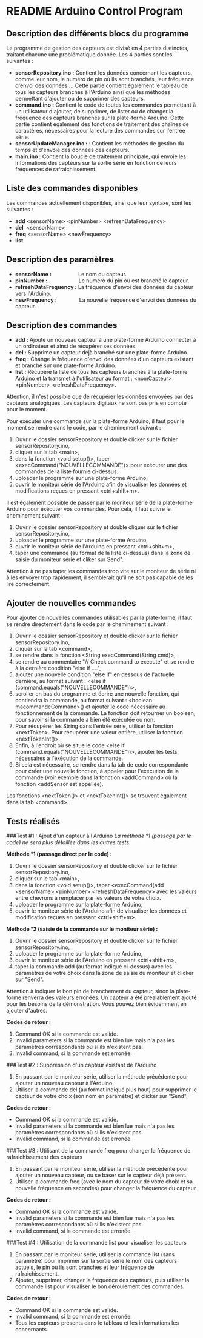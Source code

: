 README Arduino Control Program 
==============================

Description des différents blocs du programme
-------

Le programme de gestion des capteurs est divisé en 4 parties distinctes, traitant chacune une problématique donnée. 
Les 4 parties sont les suivantes : 
* __sensorRepository.ino :__ Contient les données concernant les capteurs, comme leur nom, le numéro de pin où ils sont branchés, leur fréquence d'envoi des données ... Cette partie contient également le tableau de tous les capteurs branchés à l'Arduino ainsi que les méthodes permettant d'ajouter ou de supprimer des capteurs. 
* __command.ino :__ Contient le code de toutes les commandes permettant à un utilisateur d'ajouter, de supprimer, de lister ou de changer la fréquence des capteurs branchés sur la plate-forme Arduino. Cette partie contient également des fonctions de traitement des chaînes de caractéres, nécessaires pour la lecture des commandes sur l'entrée série.
* __sensorUpdateManager.ino :__ : Contient les méthodes de gestion du temps et d'envoie des données des capteurs. 
* __main.ino :__ Contient la boucle de traitement principale, qui envoie les informations des capteurs sur la sortie série en fonction de leurs fréquences de rafraichissement. 


Liste des commandes disponibles 
-------

Les commandes actuellement disponibles, ainsi que leur syntaxe, sont les suivantes : 

* __add__ &lt;sensorName> &lt;pinNumber> &lt;refreshDataFrequency>
* __del__ &nbsp;&lt;sensorName> 
* __freq__ &lt;sensorName> &lt;newFrequency>
* __list__

Description des paramètres 
--------
* __sensorName :__ &nbsp;&nbsp;&nbsp;&nbsp;&nbsp;&nbsp;&nbsp;&nbsp;&nbsp;&nbsp;&nbsp;&nbsp;&nbsp;&nbsp;&nbsp;&nbsp;&nbsp;Le nom du capteur. 
* __pinNumber :__ &nbsp;&nbsp;&nbsp;&nbsp;&nbsp;&nbsp;&nbsp;&nbsp;&nbsp;&nbsp;&nbsp;&nbsp;&nbsp;&nbsp;&nbsp;&nbsp;&nbsp;&nbsp;&nbsp;&nbsp;Le numéro du pin où est branché le capteur.
* __refreshDataFrequency :__ La fréquence d'envoi des données du capteur vers l'Arduino.
* __newFrequency :__ &nbsp;&nbsp;&nbsp;&nbsp;&nbsp;&nbsp;&nbsp;&nbsp;&nbsp;&nbsp;&nbsp;&nbsp;&nbsp;&nbsp;La nouvelle fréquence d'envoi des données du capteur.


Description des commandes 
--------

* __add :__ Ajoute un nouveau capteur à une plate-forme Arduino connecter à un ordinateur et ainsi de récupérer ses données. 
* __del :__ Supprime un capteur déjà branché sur une plate-forme Arduino. 
* __freq :__ Change la fréquence d'envoi des données d'un capteurs existant et branché sur une plate-forme Arduino.
* __list :__ Récupère la liste de tous les capteurs branchés à la plate-forme Arduino et la transmet à l'utilisateur au format : &lt;nomCapteur> &lt;pinNumber> &lt;refreshDataFrequency>.

Attention, il n'est possible que de récupérer les données envoyées par des capteurs analogiques. Les capteurs digitaux ne sont pas pris en compte pour le moment.

Pour exécuter une commande sur la plate-forme Arduino, il faut pour le moment se rendre dans le code, par le cheminement suivant : 

1. Ouvrir le dossier sensorRepository et double clicker sur le fichier sensorRepository.ino, 
2. cliquer sur la tab &lt;main>, 
3. dans la fonction &lt;void setup()>, taper &lt;execCommand("NOUVELLECOMMANDE")> pour exécuter une des commandes de la liste fournie ci-dessus.
4. uploader le programme sur une plate-forme Arduino, 
5. ouvrir le moniteur série de l'Arduino afin de visualiser les données et modifications reçues en pressant &lt;ctrl+shift+m>.

Il est également possible de passer par le moniteur série de la plate-forme Arduino pour exécuter vos commandes. 
Pour cela, il faut suivre le cheminement suivant : 

1. Ouvrir le dossier sensorRepository et double cliquer sur le fichier sensorRepository.ino, 
2. uploader le programme sur une plate-forme Arduino, 
3. ouvrir le moniteur série de l'Arduino en pressant &lt;ctrl+shit+m>,
4. taper une commande (au format de la liste ci-dessus) dans la zone de saisie du moniteur série et cliker sur Send".

Attention à ne pas taper les commandes trop vite sur le moniteur de série ni à les envoyer trop rapidement, il semblerait qu'il ne soit pas capable de les lire correctement. 

Ajouter de nouvelles commandes
-------

Pour ajouter de nouvelles commandes utilisables par la plate-forme, il faut se rendre directement dans le code par le cheminement suivant : 

1. Ouvrir le dossier sensorRepository et double clicker sur le fichier sensorRepository.ino, 
2. cliquer sur la tab &lt;command>, 
3. se rendre dans la fonction &lt;String execCommand(String cmd)>, 
4. se rendre au commentaire "// Check command to execute" et se rendre à la dernière condition "else if ....", 
5. ajouter une nouvelle condition "else if" en dessous de l'actuelle dernière, au format suivant : &lt;else if (command.equals("NOUVELLECOMMANDE"))>,
6. scroller en bas du programme et écrire une nouvelle fonction, qui contiendra la commande, au format suivant : &lt;boolean macommandeCommand>() et ajouter le code nécessaire au fonctionnement de la commande. La fonction doit retourner un booleen, pour savoir si la commande a bien été exécutée ou non. 
7. Pour récupérer les String dans l'entrée série, utiliser la fonction &lt;nextToken>. Pour récupérer une valeur entière, utiliser la fonction &lt;nextTokenInt()>. 
8. Enfin, à l'endroit où se situe le code &lt;else if (command.equals("NOUVELLECOMMANDE"))>, ajouter les tests nécessaires à l'éxécution de la commande. 
9. Si cela est nécessaire, se rendre dans la tab de code correspondante pour créer une nouvelle fonction, à appeler pour l'exécution de la commande (voir exemple dans la fonction &lt;addCommand> où la fonction &lt;addSensor est appellée).

Les fonctions &lt;nextToken()> et &lt;nextTokenInt()> se trouvent également dans la tab &lt;command>.

Tests réalisés 
-------

###Test #1 : Ajout d'un capteur à l'Arduino
_La méthode °1 (passage par le code) ne sera plus détaillée dans les autres tests._

__Méthode °1 (passage direct par le code) :__ 

1. Ouvrir le dossier sensorRepository et double clicker sur le fichier sensorRepository.ino, 
2. cliquer sur le tab &lt;main>, 
3. dans la fonction &lt;void setup()>, taper &lt;execCommand(add &lt;sensorName> &lt;pinNumber> &lt;refreshDataFrequency> avec les valeurs entre chevrons à remplacer par les valeurs de votre choix. 
4. uploader le programme sur la plate-forme Arduino, 
5. ouvrir le moniteur série de l'Arduino afin de visualiser les données et modification reçues en pressant &lt;ctrl+shift+m>.

__Méthode °2 (saisie de la commande sur le moniteur série) :__ 

1. Ouvrir le dossier sensorRepository et double clicker sur le fichier sensorRepository.ino, 
2. uploader le programme sur la plate-forme Arduino, 
3. ouvrir le moniteur série de l'Arduino en pressant &lt;ctrl+shift+m>,
4. taper la commande add (au format indiqué ci-dessus) avec les paramètres de votre choix dans la zone de saisie du moniteur et clicker sur "Send".

Attention à indiquer le bon pin de branchement du capteur, sinon la plate-forme renverra des valeurs erronées.
Un capteur a été préalablement ajouté pour les besoins de la démonstration. Vous pouvez bien évidemment en ajouter d'autres.

__Codes de retour :__ 
1. Command OK si la commande est valide.
2. Invalid parameters si la commande est bien lue mais n'a pas les paramètres correspondants où si ils n'existent pas. 
3. Invalid command, si la commande est erronée.

###Test #2 : Suppression d'un capteur existant de l'Arduino 

1. En passant par le moniteur série, utiliser la méthode précédente pour ajouter un nouveau capteur à l'Arduino. 
2. Utiliser la commande del (au format indiqué plus haut) pour supprimer le capteur de votre choix (son nom en paramètre) et clicker sur "Send". 

__Codes de retour :__
* Command OK si la commande est valide.
* Invalid parameters si la commande est bien lue mais n'a pas les paramètres correspondants où si ils n'existent pas. 
* Invalid command, si la commande est erronée.

###Test #3 : Utilisant de la commande freq pour changer la fréquence de rafraichissement des capteurs

1. En passant par le moniteur série, utiliser la méthode précédente pour ajouter un nouveau capteur, ou se baser sur le capteur déjà présent. 
2. Utiliser la commande freq (avec le nom du capteur de votre choix et sa nouvelle fréquence en secondes) pour changer la fréquence du capteur.

__Codes de retour :__
* Command OK si la commande est valide.
* Invalid parameters si la commande est bien lue mais n'a pas les paramètres correspondants où si ils n'existent pas.
* Invalid command, si la commande est erronée.

###Test #4 : Utilisation de la commande list pour visualiser les capteurs

1. En passant par le moniteur série, utiliser la commande list (sans paramètre) pour imprimer sur la sortie série le nom des capteurs actuels, le pin où ils sont branchés et leur fréquence de rafraichissement. 
2. Ajouter, supprimer, changer la fréquence des capteurs, puis utiliser la commande list pour visualiser le bon déroulement des commandes. 

__Codes de retour :__
* Command OK si la commande est valide.
* Invalid command, si la commande est erronée.
* Tous les capteurs présents dans le tableau et les informations les concernants. 

